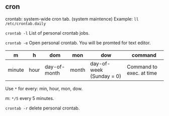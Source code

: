 ## cron
crontab: system-wide cron tab. (system maintence)
Example: `ll /etc/crontab.daily`

`crontab -l` List of personal crontab jobs.

`crontab -e` Open personal crontab.
You will be promted for text editor.

| m | h | dom | mon | dow | command |
|-|-|-|-|-|-|
| minute | hour | day-of-month | month | day-of-week (Sunday = 0) | Command to exec. at time |

Use `*` for every: min, hour, mon, dow.

m: `*/5` every 5 minutes.

`crontab -r` delete personal crontab.

